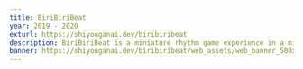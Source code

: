 ```yaml
---
title: BiriBiriBeat
year: 2019 - 2020
exturl: https://shiyouganai.dev/biribiribeat
description: BiriBiriBeat is a miniature rhythm game experience in a microscopic 28KB package! Join your robotic guide Navi and groove together to square wave sounds as you tap your way to the top of the scoreboard! This is my first fully-featured game for the Arduboy platform.
banner: https://shiyouganai.dev/biribiribeat/web_assets/web_banner_500x120.png
---
```

